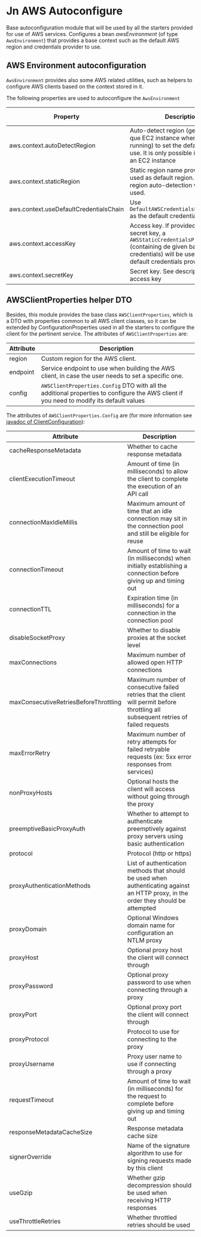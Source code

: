 # Jn AWS Autoconfigure

Base autoconfiguration module that will be used by all the starters provided for use of AWS services. Configures a
bean _awsEnvironment_ (of type `AwsEnvironment`) that provides a base context such as the default AWS region and
credentials provider to use.

## AWS Environment autoconfiguration

`AwsEnvironment` provides also some AWS related utilities, such as helpers to configure AWS clients based on the context
stored in it.

The following properties are used to autoconfigure the `AwsEnvironment`

| Property               | Description                                                                | Default value  |
| ---------------------- | -------------------------------------------------------------------------- | -------------- |
| aws.context.autoDetectRegion | Auto-detect region (getting it from que EC2 instance where the app is running) to set the default region to use. It is only possible if running on an EC2 instance | true |
| aws.context.staticRegion  | Static region name provided to be used as default region. If provided, region auto-detection won't be used.  | |
| aws.context.useDefaultCredentialsChain   | Use `DefaultAWSCredentialsProviderChain` as the default credentials provider | true |
| aws.context.accessKey  | Access key. If provided along with a secret key, a `AWSStaticCredentialsProvider` (containing de given basic credentials) will be used as the default credentials provider | |
| aws.context.secretKey  | Secret key. See description for access key | |

## AWSClientProperties helper DTO

Besides, this module provides the base class `AWSClientProperties`, which is a DTO with properties common to all AWS
client classes, so it can be extended by ConfigurationProperties used in all the starters to configure the client for
the pertinent service. The attributes of `AWSClientProperties` are:

| Attribute               | Description                                                                |
| ---------------------- | -------------------------------------------------------------------------- |
| region | Custom region for the AWS client. |
| endpoint  | Service endpoint to use when building the AWS client, in case the user needs to set a specific one.  |
| config  | `AWSClientProperties.Config` DTO with all the additional properties to configure the AWS client if you need to modify its default values  |

The attributes of <a name="awsclientproperties-doc"></a>`AWSClientProperties.Config` are (for more information
see [javadoc of ClientConfiguration](https://docs.aws.amazon.com/AWSJavaSDK/latest/javadoc/com/amazonaws/ClientConfiguration.html)):

| Attribute               | Description                                                                |
| ---------------------- | -------------------------------------------------------------------------- |
| cacheResponseMetadata | Whether to cache response metadata |
| clientExecutionTimeout  | Amount of time (in milliseconds) to allow the client to complete the execution of an API call |
| connectionMaxIdleMillis  | Maximum amount of time that an idle connection may sit in the connection pool and still be eligible for reuse   |
| connectionTimeout  | Amount of time to wait (in milliseconds) when initially establishing a connection before giving up and timing out |
| connectionTTL  | Expiration time (in milliseconds) for a connection in the connection pool |
| disableSocketProxy  | Whether to disable proxies at the socket level |
| maxConnections  | Maximum number of allowed open HTTP connections |
| maxConsecutiveRetriesBeforeThrottling  | Maximum number of consecutive failed retries that the client will permit before throttling all subsequent retries of failed requests |
| maxErrorRetry  | Maximum number of retry attempts for failed retryable requests (ex: 5xx error responses from services) |
| nonProxyHosts  | Optional hosts the client will access without going through the proxy |
| preemptiveBasicProxyAuth  | Whether to attempt to authenticate preemptively against proxy servers using basic authentication |
| protocol  | Protocol (http or https) |
| proxyAuthenticationMethods  | List of authentication methods that should be used when authenticating against an HTTP proxy, in the order they should be attempted |
| proxyDomain  | Optional Windows domain name for configuration an NTLM proxy |
| proxyHost  | Optional proxy host the client will connect through |
| proxyPassword  | Optional proxy password to use when connecting through a proxy |
| proxyPort  | Optional proxy port the client will connect through |
| proxyProtocol  | Protocol to use for connecting to the proxy |
| proxyUsername  | Proxy user name to use if connecting through a proxy |
| requestTimeout  | Amount of time to wait (in milliseconds) for the request to complete before giving up and timing out |
| responseMetadataCacheSize  | Response metadata cache size |
| signerOverride  | Name of the signature algorithm to use for signing requests made by this client |
| useGzip  | Whether gzip decompression should be used when receiving HTTP responses |
| useThrottleRetries  | Whether throttled retries should be used |


